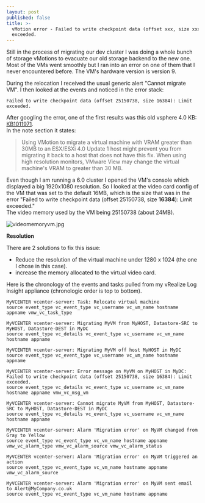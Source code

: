 ```yaml
---
layout: post
published: false
title: >-
  vMotion error - Failed to write checkpoint data (offset xxx, size xxx): Limit
  exceeded.
---
```

Still in the process of migrating our dev cluster I was doing a whole bunch of storage vMotions to evacuate our old storage backend to the new one. Most of the VMs went smoothly but I ran into an error on one of them that I never encountered before. The VM's hardware version is version 9.

During the relocation I received the usual generic alert "Cannot migrate VM". I then looked at the events and noticed in the error stack:

```
Failed to write checkpoint data (offset 25150738, size 16384): Limit exceeded.
```

After googling the error, one of the first results was this old vsphere 4.0 KB: [KB1011971](https://kb.vmware.com/selfservice/microsites/search.do?language=en_US&cmd=displayKC&externalId=1011971).  
In the note section it states:

> Using VMotion to migrate a virtual machine with VRAM greater than 30MB to an ESX/ESXi 4.0 Update 1 host might prevent you from migrating it back to a host that does not have this fix.
> When using high resolution monitors, VMware View may change the virtual machine's VRAM to greater than 30 MB.

Even though I am running a 6.0 cluster I opened the VM's console which displayed a big 1920x1080 resolution. So I looked at the video card config of the VM that was set to the default 16MB, which is the size that was in the error "Failed to write checkpoint data (offset 25150738, size **16384**): Limit exceeded."  
The video memory used by the VM being 25150738 (about 24MB).

![videomemoryvm.jpg]({{site.baseurl}}/img/videomemoryvm.jpg)

**Resolution**

There are 2 solutions to fix this issue:

- Reduce the resolution of the virtual machine under 1280 x 1024 (the one I chose in this case).
- increase the memory allocated to the virtual video card.

Here is the chronology of the events and tasks pulled from my vRealize Log Insight appliance (chronologic order is top to bottom).

```
MyVCENTER vcenter-server: Task: Relocate virtual machine
source event_type vc_event_type vc_username vc_vm_name hostname appname vmw_vc_task_type

MyVCENTER vcenter-server: Migrating MyVM from MyHOST, Datastore-SRC to MyHOST, Datastore-DEST in MyDC
source event_type vc_details vc_event_type vc_username vc_vm_name hostname appname

MyVCENTER vcenter-server: Migrating MyVM off host MyHOST in MyDC
source event_type vc_event_type vc_username vc_vm_name hostname appname

MyVCENTER vcenter-server: Error message on MyVM on MyHOST in MyDC: Failed to write checkpoint data (offset 25150738, size 16384): Limit exceeded.
source event_type vc_details vc_event_type vc_username vc_vm_name hostname appname vmw_vc_msg_vm

MyVCENTER vcenter-server: Cannot migrate MyVM from MyHOST, Datastore-SRC to MyHOST, Datastore-DEST in MyDC
source event_type vc_details vc_event_type vc_username vc_vm_name hostname appname

MyVCENTER vcenter-server: Alarm 'Migration error' on MyVM changed from Gray to Yellow
source event_type vc_event_type vc_vm_name hostname appname vmw_vc_alarm_type vmw_vc_alarm_source vmw_vc_alarm_status

MyVCENTER vcenter-server: Alarm 'Migration error' on MyVM triggered an action
source event_type vc_event_type vc_vm_name hostname appname vmw_vc_alarm_source

MyVCENTER vcenter-server: Alarm 'Migration error' on MyVM sent email to Alert@MyCompany.co.uk
source event_type vc_event_type vc_vm_name hostname appname
```
